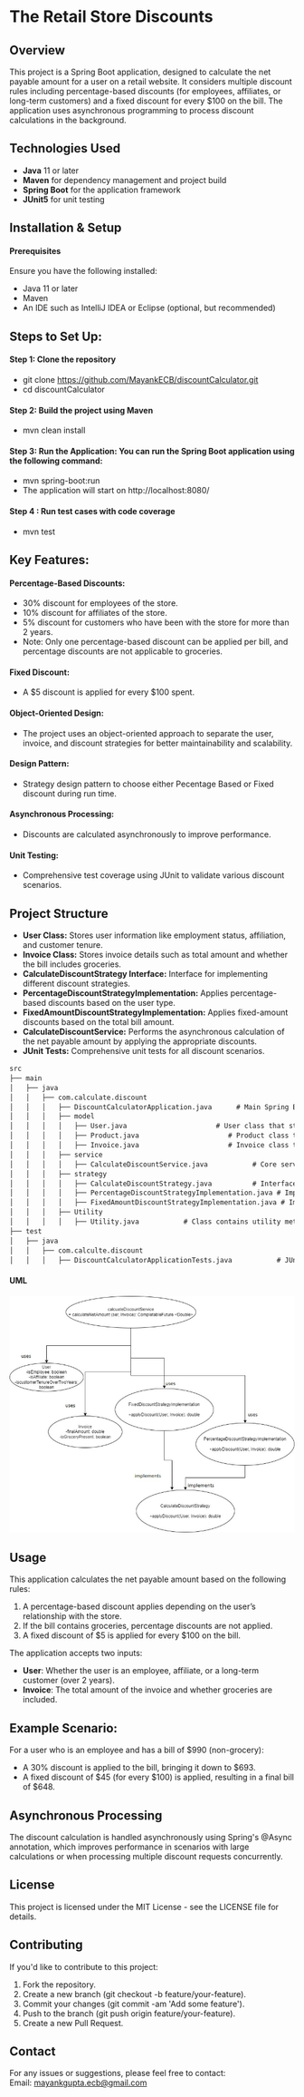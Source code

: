 
# The Retail Store Discounts

## Overview
This project is a Spring Boot application, designed to calculate the net payable amount for a user on a retail website. 
It considers multiple discount rules including percentage-based discounts (for employees, affiliates, or long-term customers) and a fixed discount for every $100 on the bill. 
The application uses asynchronous programming to process discount calculations in the background.

## Technologies Used
 - **Java** 11 or later
- **Maven** for dependency management and project build
- **Spring Boot** for the application framework
- **JUnit5** for unit testing

## Installation & Setup
#### Prerequisites
Ensure you have the following installed:
 - Java 11 or later
 - Maven
 - An IDE such as IntelliJ IDEA or Eclipse (optional, but recommended)

## Steps to Set Up:
#### Step 1: Clone the repository

 - git clone https://github.com/MayankECB/discountCalculator.git
 - cd discountCalculator

#### Step 2: Build the project using Maven
 - mvn clean install

#### Step 3: Run the Application: You can run the Spring Boot application using the following command:
 - mvn spring-boot:run
 - The application will start on http://localhost:8080/

#### Step 4 : Run test cases with code coverage
 - mvn test

## Key Features:
#### Percentage-Based Discounts:
 - 30% discount for employees of the store.
 - 10% discount for affiliates of the store.
 - 5% discount for customers who have been with the store for more than 2 years.
 - Note: Only one percentage-based discount can be applied per bill, and percentage discounts are not applicable to groceries.

#### Fixed Discount:
 - A $5 discount is applied for every $100 spent.

#### Object-Oriented Design:
 - The project uses an object-oriented approach to separate the user, invoice, and discount strategies for better maintainability and scalability.

#### Design Pattern:
 - Strategy design pattern to choose either Pecentage Based or Fixed discount during run time.

#### Asynchronous Processing:
 - Discounts are calculated asynchronously to improve performance.

#### Unit Testing:
 - Comprehensive test coverage using JUnit to validate various discount scenarios.
      
## Project Structure
 - **User Class:** Stores user information like employment status, affiliation, and customer tenure.
 - **Invoice Class:** Stores invoice details such as total amount and whether the bill includes groceries.
 - **CalculateDiscountStrategy Interface:** Interface for implementing different discount strategies.
 - **PercentageDiscountStrategyImplementation:** Applies percentage-based discounts based on the user type.
 - **FixedAmountDiscountStrategyImplementation:** Applies fixed-amount discounts based on the total bill amount.
 - **CalculateDiscountService:** Performs the asynchronous calculation of the net payable amount by applying the appropriate discounts.
 - **JUnit Tests:** Comprehensive unit tests for all discount scenarios.

```md
src
├── main
│   ├── java
│   │   ├── com.calculate.discount
│   │   │   ├── DiscountCalculatorApplication.java      # Main Spring Boot Application Class
│   │   │   ├── model
│   │   │   │   ├── User.java                      # User class that stores user information
│   │   │   │   ├── Product.java                      # Product class that stores product information present in invoice
│   │   │   │   ├── Invoice.java                      # Invoice class that stores the bill amount and type
│   │   │   ├── service
│   │   │   │   ├── CalculateDiscountService.java           # Core service to calculate discounts asynchronously
│   │   │   ├── strategy
│   │   │   │   ├── CalculateDiscountStrategy.java          # Interface for different discount strategies
│   │   │   │   ├── PercentageDiscountStrategyImplementation.java # Implementation for percentage-based discount
│   │   │   │   ├── FixedAmountDiscountStrategyImplementation.java # Implementation for fixed discount
│   │   │   ├── Utility
│   │   │   │   ├── Utility.java           # Class contains utility methods 
├── test
│   ├── java
│   │   ├── com.calculte.discount
│   │   │   ├── DiscountCalculatorApplicationTests.java           # JUnit test cases for discount calculation
```

#### UML 
![alt text](https://github.com/MayankECB/discountCalculator/blob/master/src/main/resources/UML%20diagram.jpg?raw=true)


## Usage
This application calculates the net payable amount based on the following rules:
<ol>
<li>A percentage-based discount applies depending on the user’s relationship with the store.</li>
<li>If the bill contains groceries, percentage discounts are not applied.</li>
<li>A fixed discount of $5 is applied for every $100 on the bill.</li>
</ol>
The application accepts two inputs:

 - **User**: Whether the user is an employee, affiliate, or a long-term customer (over 2 years).
 - **Invoice**: The total amount of the invoice and whether groceries are included.

## Example Scenario:
For a user who is an employee and has a bill of $990 (non-grocery):
 - A 30% discount is applied to the bill, bringing it down to $693.
 - A fixed discount of $45 (for every $100) is applied, resulting in a final bill of $648.

## Asynchronous Processing
The discount calculation is handled asynchronously using Spring's @Async annotation, which improves performance in scenarios with large calculations or when processing multiple discount requests concurrently.

## License
This project is licensed under the MIT License - see the LICENSE file for details.

## Contributing
If you'd like to contribute to this project:
<ol>
 <li>Fork the repository.</li>
 <li>Create a new branch (git checkout -b feature/your-feature).</li>
 <li>Commit your changes (git commit -am 'Add some feature').</li>
 <li>Push to the branch (git push origin feature/your-feature).</li>
 <li>Create a new Pull Request.</li>
</ol>

## Contact
For any issues or suggestions, please feel free to contact:
<br>Email: mayankgupta.ecb@gmail.com</br>

